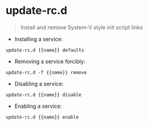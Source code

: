 # update-rc.d

> Install and remove System-V style init script links

- Installing a service:

 `update-rc.d {{name}} defaults`

- Removing a service forcibly:

 `update-rc.d -f {{name}} remove`
 
- Disabling a service:

 `update-rc.d {{name}} disable`
 
- Enabling a service:

`update-rc.d {{name}} enable`
